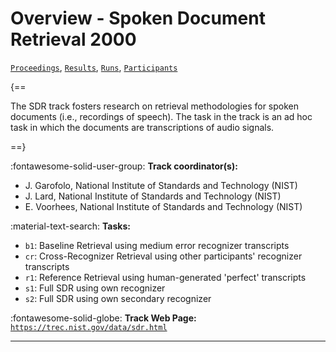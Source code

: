 # Overview - Spoken Document Retrieval 2000

[`Proceedings`](./proceedings.md), [`Results`](./results.md), [`Runs`](./runs.md), [`Participants`](./participants.md)

{==

The SDR track fosters research on retrieval methodologies for spoken documents (i.e., recordings of speech). The task in the track is an ad hoc task in which the documents are transcriptions of audio signals.

==}

:fontawesome-solid-user-group: **Track coordinator(s):**

- J. Garofolo, National Institute of Standards and Technology (NIST) 
- J. Lard, National Institute of Standards and Technology (NIST) 
- E. Voorhees, National Institute of Standards and Technology (NIST) 

:material-text-search: **Tasks:**

- `b1`: Baseline Retrieval using medium error recognizer transcripts 
- `cr`: Cross-Recognizer Retrieval using other participants' recognizer transcripts 
- `r1`: Reference Retrieval using human-generated 'perfect' transcripts 
- `s1`: Full SDR using own recognizer 
- `s2`: Full SDR using own secondary recognizer 

:fontawesome-solid-globe: **Track Web Page:** [`https://trec.nist.gov/data/sdr.html`](https://trec.nist.gov/data/sdr.html) 

---

